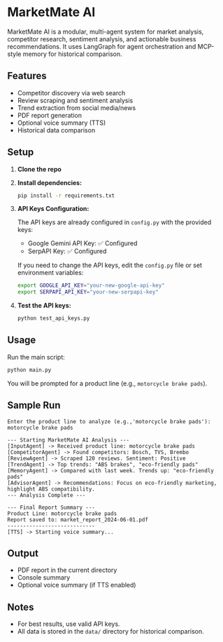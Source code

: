 # MarketMate AI

MarketMate AI is a modular, multi-agent system for market analysis, competitor research, sentiment analysis, and actionable business recommendations. It uses LangGraph for agent orchestration and MCP-style memory for historical comparison.

## Features
- Competitor discovery via web search
- Review scraping and sentiment analysis
- Trend extraction from social media/news
- PDF report generation
- Optional voice summary (TTS)
- Historical data comparison

## Setup
1. **Clone the repo**
2. **Install dependencies:**
   ```bash
   pip install -r requirements.txt
   ```
3. **API Keys Configuration:**
   
   The API keys are already configured in `config.py` with the provided keys:
   - Google Gemini API Key: ✅ Configured
   - SerpAPI Key: ✅ Configured
   
   If you need to change the API keys, edit the `config.py` file or set environment variables:
   ```bash
   export GOOGLE_API_KEY="your-new-google-api-key"
   export SERPAPI_API_KEY="your-new-serpapi-key"
   ```
   
4. **Test the API keys:**
   ```bash
   python test_api_keys.py
   ```

## Usage
Run the main script:
```bash
python main.py
```
You will be prompted for a product line (e.g., `motorcycle brake pads`).

## Sample Run
```
Enter the product line to analyze (e.g.,'motorcycle brake pads'): motorcycle brake pads

--- Starting MarketMate AI Analysis ---
[InputAgent] -> Received product line: motorcycle brake pads
[CompetitorAgent] -> Found competitors: Bosch, TVS, Brembo
[ReviewAgent] -> Scraped 120 reviews. Sentiment: Positive
[TrendAgent] -> Top trends: "ABS brakes", "eco-friendly pads"
[MemoryAgent] -> Compared with last week. Trends up: "eco-friendly pads"
[AdvisorAgent] -> Recommendations: Focus on eco-friendly marketing, highlight ABS compatibility.
--- Analysis Complete ---

--- Final Report Summary ---
Product Line: motorcycle brake pads
Report saved to: market_report_2024-06-01.pdf
----------------------------
[TTS] -> Starting voice summary...
```

## Output
- PDF report in the current directory
- Console summary
- Optional voice summary (if TTS enabled)

## Notes
- For best results, use valid API keys.
- All data is stored in the `data/` directory for historical comparison. 